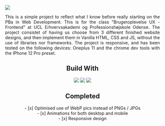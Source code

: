 <img src="https://i.imgur.com/npDgV2e.png" />

<p align="justify">
    This is a simple project to reflect what I know before really starting on the PBa in Web Development. This is for the class "Brugeroplevelse UX - Frontend" at UCL Erhvervsakademi og Professionshøjskole Odense. The project consistet of having us choose from 3 different finished website designs, and then implement them in Vanilla HTML, CSS and JS, without the use of libraries nor frameworks. The project is responsive, and has been tested on the following devices: Oneplus 11 and the chrome dev tools with the IPhone 12 Pro preset.  
</p>

<h2 align="center">Build With</h2>
<p align="center">
<img src="https://img.shields.io/badge/-HTML5-E34F26?style=flat-square&logo=html5&logoColor=white"/>
<img src="https://img.shields.io/badge/-CSS3-1572B6?style=flat-square&logo=css3"/>
<img src="https://img.shields.io/badge/-JavaScript-b39d0c?style=flat-square&logo=javascript"/>
</p>

<h2 align="center">Completed</h2>
<p align="center">
    - [x] Optimised use of WebP pics instead of PNGs / JPGs <br>
    - [x] Animations for both desktop and mobile <br>
    - [x] Responsive design <br>
</p>